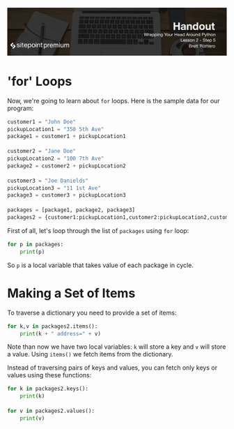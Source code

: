 ![](headings/2.5.png)

# 'for' Loops

Now, we're going to learn about `for` loops. Here is the sample data for our program:

```py
customer1 = "John Doe"
pickupLocation1 = "350 5th Ave"
package1 = customer1 + pickupLocation1

customer2 = "Jane Doe"
pickupLocation2 = "100 7th Ave"
package2 = customer2 + pickupLocation2

customer3 = "Joe Danields"
pickupLocation3 = "11 1st Ave"
package3 = customer3 + pickupLocation3

packages = [package1, package2, package3]
packages2 = {customer1:pickupLocation1,customer2:pickupLocation2,customer3:pickupLocation3}
```

First of all, let's loop through the list of `packages` using `for` loop:

```py
for p in packages:
    print(p)
```

So `p` is a local variable that takes value of each package in cycle.

# Making a Set of Items

To traverse a dictionary you need to provide a set of items:

```py
for k,v in packages2.items():
    print(k + " address=" + v)
```

Note than now we have two local variables: `k` will store a key and `v` will store a value. Using `items()` we fetch items from the dictionary.

Instead of traversing pairs of keys and values, you can fetch only keys or values using these functions:

```py
for k in packages2.keys():
    print(k)
    
for v in packages2.values():
    print(v)
```